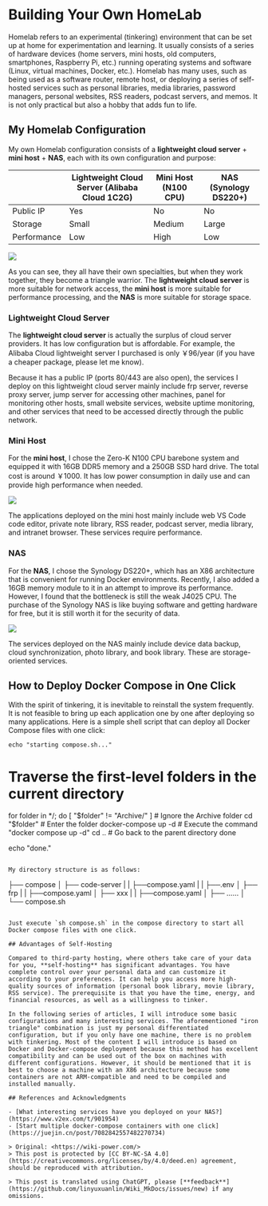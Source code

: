 # Building Your Own HomeLab

Homelab refers to an experimental (tinkering) environment that can be set up at home for experimentation and learning. It usually consists of a series of hardware devices (home servers, mini hosts, old computers, smartphones, Raspberry Pi, etc.) running operating systems and software (Linux, virtual machines, Docker, etc.). Homelab has many uses, such as being used as a software router, remote host, or deploying a series of self-hosted services such as personal libraries, media libraries, password managers, personal websites, RSS readers, podcast servers, and memos. It is not only practical but also a hobby that adds fun to life.

## My Homelab Configuration

My own Homelab configuration consists of a **lightweight cloud server** + **mini host** + **NAS**, each with its own configuration and purpose:

|          | Lightweight Cloud Server (Alibaba Cloud 1C2G) | Mini Host (N100 CPU) | NAS (Synology DS220+) |
| -------- | -------------------------------------------- | -------------------- | -------------------- |
| Public IP | Yes                                          | No                   | No                   |
| Storage   | Small                                        | Medium               | Large                |
| Performance | Low                                        | High                 | Low                  |

![](https://img.wiki-power.com/d/wiki-media/img/202304130031463.png)

As you can see, they all have their own specialties, but when they work together, they become a triangle warrior. The **lightweight cloud server** is more suitable for network access, the **mini host** is more suitable for performance processing, and the **NAS** is more suitable for storage space.

### Lightweight Cloud Server

The **lightweight cloud server** is actually the surplus of cloud server providers. It has low configuration but is affordable. For example, the Alibaba Cloud lightweight server I purchased is only ￥96/year (if you have a cheaper package, please let me know).

Because it has a public IP (ports 80/443 are also open), the services I deploy on this lightweight cloud server mainly include frp server, reverse proxy server, jump server for accessing other machines, panel for monitoring other hosts, small website services, website uptime monitoring, and other services that need to be accessed directly through the public network.

### Mini Host

For the **mini host**, I chose the Zero-K N100 CPU barebone system and equipped it with 16GB DDR5 memory and a 250GB SSD hard drive. The total cost is around ￥1000. It has low power consumption in daily use and can provide high performance when needed.

![](https://img.wiki-power.com/d/wiki-media/img/202304130043744.png)

The applications deployed on the mini host mainly include web VS Code code editor, private note library, RSS reader, podcast server, media library, and intranet browser. These services require performance.

### NAS

For the **NAS**, I chose the Synology DS220+, which has an X86 architecture that is convenient for running Docker environments. Recently, I also added a 16GB memory module to it in an attempt to improve its performance. However, I found that the bottleneck is still the weak J4025 CPU. The purchase of the Synology NAS is like buying software and getting hardware for free, but it is still worth it for the security of data.

![](https://img.wiki-power.com/d/wiki-media/img/202304130053483.png)

The services deployed on the NAS mainly include device data backup, cloud synchronization, photo library, and book library. These are storage-oriented services.

## How to Deploy Docker Compose in One Click

With the spirit of tinkering, it is inevitable to reinstall the system frequently. It is not feasible to bring up each application one by one after deploying so many applications. Here is a simple shell script that can deploy all Docker Compose files with one click:

```shell title="compose.sh"
echo "starting compose.sh..."
```

# Traverse the first-level folders in the current directory
for folder in */; do
  [ "$folder" != "Archive/" ] # Ignore the Archive folder
  cd "$folder"  # Enter the folder
  docker-compose up -d # Execute the command "docker compose up -d"
  cd .. # Go back to the parent directory
done

echo "done."
```

My directory structure is as follows:

```
├── compose
│   ├── code-server
|   |   ├──compose.yaml
|   |   ├──.env
│   ├── frp
|   |   ├──compose.yaml
│   ├── xxx
|   |   ├──compose.yaml
│   ├── ……
│   └── compose.sh
```

Just execute `sh compose.sh` in the compose directory to start all Docker compose files with one click.

## Advantages of Self-Hosting

Compared to third-party hosting, where others take care of your data for you, **self-hosting** has significant advantages. You have complete control over your personal data and can customize it according to your preferences. It can help you access more high-quality sources of information (personal book library, movie library, RSS service). The prerequisite is that you have the time, energy, and financial resources, as well as a willingness to tinker.

In the following series of articles, I will introduce some basic configurations and many interesting services. The aforementioned "iron triangle" combination is just my personal differentiated configuration, but if you only have one machine, there is no problem with tinkering. Most of the content I will introduce is based on Docker and Docker-compose deployment because this method has excellent compatibility and can be used out of the box on machines with different configurations. However, it should be mentioned that it is best to choose a machine with an X86 architecture because some containers are not ARM-compatible and need to be compiled and installed manually.

## References and Acknowledgments

- [What interesting services have you deployed on your NAS?](https://www.v2ex.com/t/901954)
- [Start multiple docker-compose containers with one click](https://juejin.cn/post/7082842557482270734)

> Original: <https://wiki-power.com/>  
> This post is protected by [CC BY-NC-SA 4.0](https://creativecommons.org/licenses/by/4.0/deed.en) agreement, should be reproduced with attribution.

> This post is translated using ChatGPT, please [**feedback**](https://github.com/linyuxuanlin/Wiki_MkDocs/issues/new) if any omissions.
